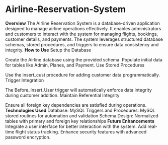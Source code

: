 # Airline-Reservation-System
**Overview**
The Airline Reservation System is a database-driven application designed to manage airline operations effectively. It enables administrators and customers to interact with the system for managing flights, bookings, customer details, and payments. The system leverages structured database schemas, stored procedures, and triggers to ensure data consistency and integrity.
**How to Use**
Setup the Database

Create the Airline database using the provided schema.
Populate initial data for tables like Admin, Planes, and Payment.
Use Stored Procedures

Use the insert_cust procedure for adding customer data programmatically.
Trigger Integration

The Before_Insert_User trigger will automatically enforce data integrity during customer addition.
Maintain Referential Integrity

Ensure all foreign key dependencies are satisfied during operations.
**Technologies Used**
Database: MySQL
Triggers and Procedures: MySQL stored routines for automation and validation
Schema Design: Normalized tables with primary and foreign key relationships
**Future Enhancements**
Integrate a user interface for better interaction with the system.
Add real-time flight status tracking.
Enhance security features with advanced password encryption.
